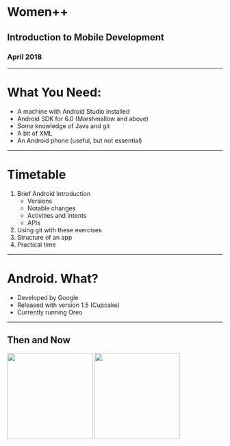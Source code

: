 # Women++

## Introduction to Mobile Development
### April 2018

---

# What You Need:

* A machine with Android Studio installed
* Android SDK for 6.0 (Marshmallow and above)
* *Some* knowledge of Java and git
* A bit of XML
* An Android phone (useful, but not essential)

---

# Timetable

1. Brief Android Introduction
	* Versions
	* Notable changes
	* Activities and Intents
	* APIs
2. Using git with these exercises
2. Structure of an app
3. Practical time

---

# Android. What?

* Developed by Google
* Released with version  1.5 (Cupcake)
* Currently running Oreo

---

## Then and Now
<img src="https://upload.wikimedia.org/wikipedia/commons/2/26/Android_Cupcake_home_screen.jpg" width="200"/>
<img src= "https://icdn5.digitaltrends.com/image/screenshot_20170821-182305-1-720x720.jpg" width="200" />
